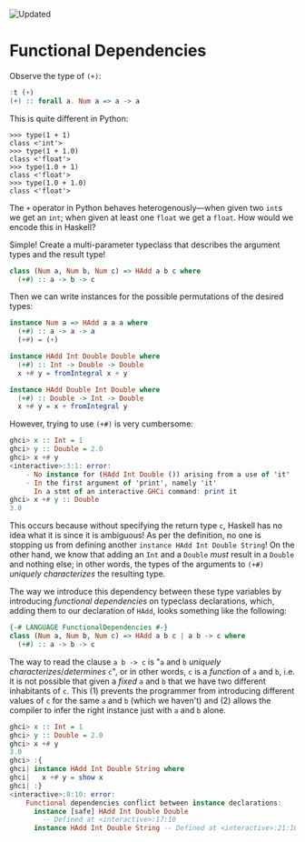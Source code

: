 ![Updated][update-shield]

# Functional Dependencies

Observe the type of `(+)`:

``` haskell
:t (+)
(+) :: forall a. Num a => a -> a
```

This is quite different in Python:

```python-repl
>>> type(1 + 1)
class <'int'>
>>> type(1 + 1.0)
class <'float'>
>>> type(1.0 + 1)
class <'float'>
>>> type(1.0 + 1.0)
class <'float'>
```

The `+` operator in Python behaves heterogenously&mdash;when given
two `int`s we get an `int`; when given at least one
`float` we get a `float`. How would we encode this in
Haskell?

Simple! Create a multi-parameter typeclass that describes the argument
types and the result type!

``` haskell
class (Num a, Num b, Num c) => HAdd a b c where
  (+#) :: a -> b -> c
```

Then we can write instances for the possible permutations of the desired
types:

``` haskell
instance Num a => HAdd a a a where
  (+#) :: a -> a -> a
  (+#) = (+)

instance HAdd Int Double Double where
  (+#) :: Int -> Double -> Double
  x +# y = fromIntegral x + y

instance HAdd Double Int Double where
  (+#) :: Double -> Int -> Double
  x +# y = x + fromIntegral y
```

However, trying to use `(+#)` is very cumbersome:

``` haskell
ghci> x :: Int = 1
ghci> y :: Double = 2.0
ghci> x +# y
<interactive>:3:1: error:
    - No instance for (HAdd Int Double ()) arising from a use of 'it'
    - In the first argument of 'print', namely 'it'
      In a stmt of an interactive GHCi command: print it
ghci> x +# y :: Double
3.0
```

This occurs because without specifying the return type `c`,
Haskell has no idea what it is since it is ambiguous! As per the
definition, no one is stopping us from defining another
`instance HAdd Int Double String`! On the other hand, we know
that adding an `Int` and a `Double` *must* result in
a `Double` and nothing else; in other words, the types of the
arguments to `(+#)` *uniquely characterizes* the resulting
type.

The way we introduce this dependency between these type variables by
introducing *functional dependencies* on typeclass declarations, which,
adding them to our declaration of `HAdd`, looks something like
the following:

``` haskell
{-# LANGUAGE FunctionalDependencies #-}
class (Num a, Num b, Num c) => HAdd a b c | a b -> c where
  (+#) :: a -> b -> c
```

The way to read the clause `a b -> c` is "`a` and `b` *uniquely
characterizes*/*determines* `c`", or in other words, `c` is a *function*
of `a` and `b`, i.e. it is not possible that given a *fixed* `a` and `b`
that we have two different inhabitants of `c`. This (1) prevents the
programmer from introducing different values of `c` for the same `a` and
`b` (which we haven't) and (2) allows the compiler to infer the right
instance just with `a` and `b` alone.

``` haskell
ghci> x :: Int = 1
ghci> y :: Double = 2.0
ghci> x +# y
3.0
ghci> :{
ghci| instance HAdd Int Double String where
ghci|   x +# y = show x
ghci| :}
<interactive>:8:10: error:
    Functional dependencies conflict between instance declarations:
      instance [safe] HAdd Int Double Double
        -- Defined at <interactive>:17:10
      instance HAdd Int Double String -- Defined at <interactive>:21:10
```

[update-shield]: https://img.shields.io/badge/LAST%20UPDATED-28%20SEP%202024-57ffd8?style=for-the-badge
